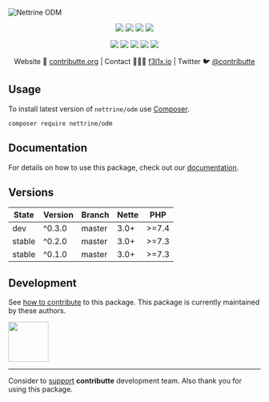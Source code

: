 ![Nettrine ODM](https://heatbadger.now.sh/github/readme/nettrine/odm/)

<p align=center>
    <a href="https://github.com/nettrine/odm/actions"><img src="https://badgen.net/github/checks/nettrine/odm"></a>
    <a href="https://coveralls.io/r/nettrine/odm"><img src="https://badgen.net/coveralls/c/github/nettrine/odm"></a>
    <a href="https://packagist.org/packages/nettrine/odm"><img src="https://badgen.net/packagist/dm/nettrine/odm"></a>
    <a href="https://packagist.org/packages/nettrine/odm"><img src="https://badgen.net/packagist/v/nettrine/odm"></a>
</p>
<p align=center>
    <a href="https://packagist.org/packages/nettrine/odm"><img src="https://badgen.net/packagist/php/nettrine/odm"></a>
    <a href="https://github.com/nettrine/odm"><img src="https://badgen.net/github/license/nettrine/odm"></a>
    <a href="https://bit.ly/ctteg"><img src="https://badgen.net/badge/support/gitter/cyan"></a>
    <a href="https://bit.ly/cttfo"><img src="https://badgen.net/badge/support/forum/yellow"></a>
    <a href="https://contributte.org/partners.html"><img src="https://badgen.net/badge/sponsor/donations/F96854"></a>
</p>

<p align=center>
    Website 🚀 <a href="https://contributte.org">contributte.org</a> | Contact 👨🏻‍💻 <a href="https://f3l1x.io">f3l1x.io</a> | Twitter 🐦 <a href="https://twitter.com/contributte">@contributte</a>
</p>

## Usage

To install latest version of `nettrine/odm` use [Composer](https://getcomposer.com).

```
composer require nettrine/odm
```

## Documentation

For details on how to use this package, check out our [documentation](.docs).

## Versions

|  State   | Version  |  Branch  | Nette  |   PHP   |
|----------|----------|----------|--------|---------|
|   dev    |  ^0.3.0  |  master  |  3.0+  |  >=7.4  |
|  stable  |  ^0.2.0  |  master  |  3.0+  |  >=7.3  |
|  stable  |  ^0.1.0  |  master  |  3.0+  |  >=7.3  |

## Development

See [how to contribute](https://contributte.org) to this package. This package is currently maintained by these authors.

<a href="https://github.com/solcik">
    <img width="80" height="80" src="https://avatars.githubusercontent.com/u/1543737?v=3&s=80">
</a>

-----

Consider to [support](https://contributte.com/partners) **contributte** development team.
Also thank you for using this package.
